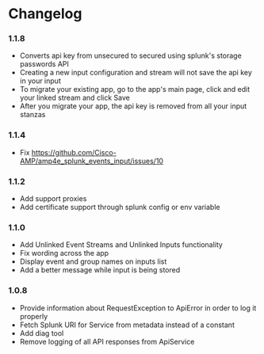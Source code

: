 # Changelog

### 1.1.8
- Converts api key from unsecured to secured using splunk's storage passwords API
- Creating a new input configuration and stream will not save the api key in your input
- To migrate your existing app, go to the app's main page, click and edit your linked stream and click Save
- After you migrate your app, the api key is removed from all your input stanzas

### 1.1.4
- Fix https://github.com/Cisco-AMP/amp4e_splunk_events_input/issues/10

### 1.1.2
- Add support proxies
- Add certificate support through splunk config or env variable

### 1.1.0
- Add Unlinked Event Streams and Unlinked Inputs functionality
- Fix wording across the app
- Display event and group names on inputs list
- Add a better message while input is being stored

### 1.0.8
- Provide information about RequestException to ApiError in order to log it properly
- Fetch Splunk URI for Service from metadata instead of a constant
- Add diag tool
- Remove logging of all API responses from ApiService

